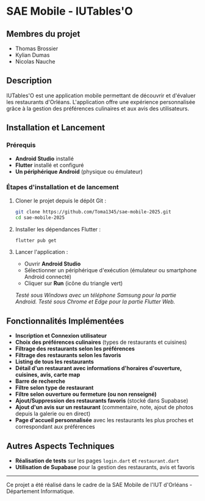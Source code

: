 # SAE Mobile - IUTables'O

## Membres du projet
- Thomas Brossier
- Kylian Dumas
- Nicolas Nauche

## Description
IUTables'O est une application mobile permettant de découvrir et d'évaluer les restaurants d'Orléans. L'application offre une expérience personnalisée grâce à la gestion des préférences culinaires et aux avis des utilisateurs.

## Installation et Lancement
### Prérequis
- **Android Studio** installé
- **Flutter** installé et configuré
- **Un périphérique Android** (physique ou émulateur)

### Étapes d'installation et de lancement
1. Cloner le projet depuis le dépôt Git :
   ```sh
   git clone https://github.com/Toma1345/sae-mobile-2025.git
   cd sae-mobile-2025
   ```
2. Installer les dépendances Flutter :
   ```sh
   flutter pub get
   ```
3. Lancer l'application :
   - Ouvrir **Android Studio**
   - Sélectionner un périphérique d'exécution (émulateur ou smartphone Android connecté)
   - Cliquer sur **Run** (icône du triangle vert)

   *Testé sous Windows avec un téléphone Samsung pour la partie Android.*
   *Testé sous Chrome et Edge pour la partie Flutter Web.*

## Fonctionnalités Implémentées
- **Inscription et Connexion utilisateur**
- **Choix des préférences culinaires** (types de restaurants et cuisines)
- **Filtrage des restaurants selon les préférences**
- **Filtrage des restaurants selon les favoris**
- **Listing de tous les restaurants**
- **Détail d'un restaurant avec informations d'horaires d'ouverture, cuisines, avis, carte map**
- **Barre de recherche**
- **Filtre selon type de restaurant**
- **Filtre selon ouverture ou fermeture (ou non renseigné)**
- **Ajout/Suppression des restaurants favoris** (stocké dans Supabase)
- **Ajout d'un avis sur un restaurant** (commentaire, note, ajout de photos depuis la galerie ou en direct)
- **Page d'accueil personnalisée** avec les restaurants les plus proches et correspondant aux préférences

## Autres Aspects Techniques
- **Réalisation de tests** sur les pages `login.dart` et `restaurant.dart`
- **Utilisation de Supabase** pour la gestion des restaurants, avis et favoris

---
Ce projet a été réalisé dans le cadre de la SAE Mobile de l'IUT d'Orléans - Département Informatique.

